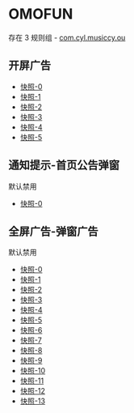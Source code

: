 # OMOFUN

存在 3 规则组 - [com.cyl.musiccy.ou](/src/apps/com.cyl.musiccy.ou.ts)

## 开屏广告

- [快照-0](https://i.gkd.li/i/12775918)
- [快照-1](https://i.gkd.li/i/12775926)
- [快照-2](https://i.gkd.li/i/13063151)
- [快照-3](https://i.gkd.li/i/13063246)
- [快照-4](https://i.gkd.li/i/13071599)
- [快照-5](https://i.gkd.li/i/12775919)

## 通知提示-首页公告弹窗

默认禁用

- [快照-0](https://i.gkd.li/i/13063206)

## 全屏广告-弹窗广告

默认禁用

- [快照-0](https://i.gkd.li/i/12775922)
- [快照-1](https://i.gkd.li/i/13063222)
- [快照-2](https://i.gkd.li/i/12775923)
- [快照-3](https://i.gkd.li/i/13800051)
- [快照-4](https://i.gkd.li/i/13759345)
- [快照-5](https://i.gkd.li/i/12775925)
- [快照-6](https://i.gkd.li/i/12775924)
- [快照-7](https://i.gkd.li/i/12775921)
- [快照-8](https://i.gkd.li/i/12776903)
- [快照-9](https://i.gkd.li/i/12789928)
- [快照-10](https://i.gkd.li/i/13215476)
- [快照-11](https://i.gkd.li/i/13071595)
- [快照-12](https://i.gkd.li/i/13063249)
- [快照-13](https://i.gkd.li/i/13422363)
